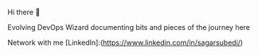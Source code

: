 Hi there 👋

Evolving DevOps Wizard documenting bits and pieces of the journey here

Network with me [LinkedIn]:(https://www.linkedin.com/in/sagarsubedi/)

